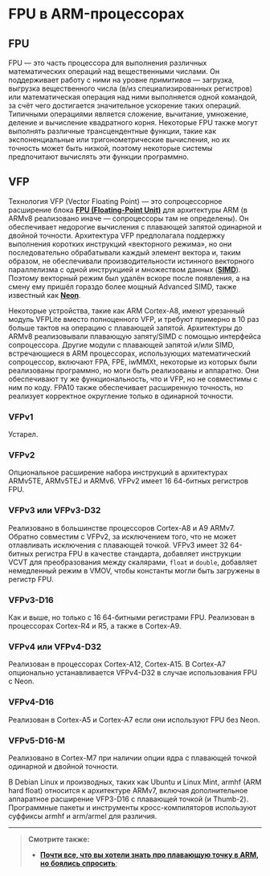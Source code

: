 # FPU в ARM-процессорах

## FPU

FPU — это часть процессора для выполнения различных математических операций над вещественными числами. Он поддерживает работу с ними на уровне *примитивов* — загрузка, выгрузка вещественного числа (в/из специализированных регистров) или математическая операция над ними выполняется одной командой, за счёт чего достигается значительное ускорение таких операций. Типичными операциями является сложение, вычитание, умножение, деление и вычисление квадратного корня. Некоторые FPU также могут выполнять различные трансцендентные функции, такие как экспоненциальные или тригонометрические вычисления, но их точность может быть низкой, поэтому некоторые системы предпочитают вычислять эти функции программно.

## VFP

Технология VFP (Vector Floating Point) — это сопроцессорное расширение блока [**FPU (Floating-Point Unit)**](https://en.wikipedia.org/wiki/Floating-point_unit) для архитектуры ARM (в ARMv8 реализовано иначе — сопроцессоры там не определены). Он обеспечивает недорогие вычисления с плавающей запятой одинарной и двойной точности. Архитектура VFP предполагала поддержку выполнения коротких инструкций «векторного режима», но они последовательно обрабатывали каждый элемент вектора и, таким образом, не обеспечивали производительности истинного векторного параллелизма с одной инструкцией и множеством данных ([**SIMD**](https://en.wikipedia.org/wiki/Single_instruction,_multiple_data)). Поэтому векторный режим был удалён вскоре после появления, а на смену ему пришёл гораздо более мощный Advanced SIMD, также известный как [**Neon**](https://en.wikipedia.org/wiki/ARM_architecture_family#Advanced_SIMD_(Neon)).

Некоторые устройства, такие как ARM Cortex-A8, имеют урезанный модуль VFPLite вместо полноценного VFP, и требуют примерно в 10 раз больше тактов на операцию с плавающей запятой. Архитектуры до ARMv8 реализовывали плавающую запяту/SIMD с помощью интерфейса сопроцессора. Другие модули с плавающей запятой и/или SIMD, встречающиеся в ARM процессорах, использующих математический сопроцессор, включают FPA, FPE, iwMMXt, некоторые из которых были реализованы программно, но моги быть реализованы и аппаратно. Они обеспечивают ту же функциональность, что и VFP, но не совместимы с ним по коду. FPA10 также обеспечивает расширенную точность, но реализует корректное округление только в одинарной точности.

### VFPv1

Устарел.

### VFPv2

Опциональное расширение набора инструкций в архитектурах ARMv5TE, ARMv5TEJ и ARMv6. VFPv2 имеет 16 64-битных регистров FPU.

### VFPv3 или VFPv3-D32

Реализовано в большинстве процессоров Cortex-A8 и A9 ARMv7. Обратно совместим с VFPv2, за исключением того, что не может отлавливать исключения с плавающей точкой. VFPv3 имеет 32 64-битных регистра FPU в качестве стандарта, добавляет инструкции VCVT для преобразования между скалярами, `float` и `double`, добавляет немедленный режим в VMOV, чтобы константы могли быть загружены в регистр FPU.

### VFPv3-D16

Как и выше, но только с 16 64-битными регистрами FPU. Реализован в процессорах Cortex-R4 и R5, а также в Cortex-A9.

### VFPv4 или VFPv4-D32

Реализован в процессорах Cortex-A12, Cortex-A15. В Cortex-A7 опционально устанавливается VFPv4-D32 в случае использования FPU с Neon.

### VFPv4-D16

Реализован в Cortex-A5 и Cortex-A7 если они используют FPU без Neon.

### VFPv5-D16-M

Реализовано в Cortex-M7 при наличии опции ядра с плавающей точкой одинарной и двойной точности.

В Debian Linux и производных, таких как Ubuntu и Linux Mint, armhf (ARM hard float) относится к архитектуре ARMv7, включая дополнительное аппаратное расширение VFP3-D16 с плавающей точкой (и Thumb-2). Программные пакеты и инструменты кросс-компиляторов используют суффиксы armhf и arm/armel для различия.

---

> **Смотрите также:**
>
> - [**Почти все, что вы хотели знать про плавающую точку в ARM, но боялись спросить**](https://habr.com/ru/companies/embox/articles/418295/);
